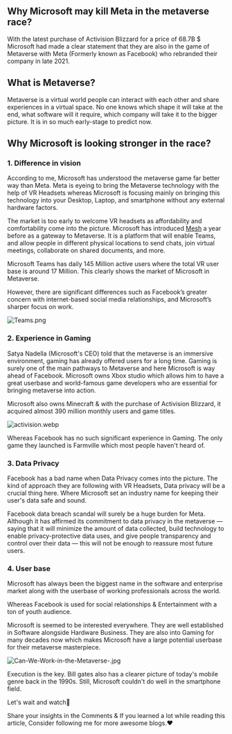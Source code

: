 ## Why Microsoft may kill Meta in the metaverse race?

With the latest purchase of Activision Blizzard for a price of 68.7B $ Microsoft had made a clear statement that they are also in the game of Metaverse with Meta (Formerly known as Facebook) who rebranded their company in late 2021.

## What is Metaverse?
Metaverse is a virtual world people can interact with each other and share experiences in a virtual space. No one knows which shape it will take at the end, what software will it require, which company will take it to the bigger picture. It is in so much early-stage to predict now.

## Why Microsoft is looking stronger in the race?

### 1. Difference in vision
According to me, Microsoft has understood the metaverse game far better way than Meta. Meta is eyeing to bring the Metaverse technology with the help of VR Headsets whereas Microsoft is focusing mainly on bringing this technology into your Desktop, Laptop, and smartphone without any external hardware factors.

The market is too early to welcome VR headsets as affordability and comfortability come into the picture. Microsoft has introduced [Mesh](https://www.microsoft.com/en-us/mesh) a year before as a gateway to Metaverse. It is a platform that will enable Teams, and allow people in different physical locations to send chats, join virtual meetings, collaborate on shared documents, and more.

Microsoft Teams has daily 145 Million active users where the total VR user base is around 17 Million. This clearly shows the market of Microsoft in Metaverse.

However, there are significant differences such as Facebook’s greater concern with internet-based social media relationships, and Microsoft’s sharper focus on work. 


![Teams.png](https://cdn.hashnode.com/res/hashnode/image/upload/v1646670617021/vPQDWmUmR.png)

### 2. Experience in Gaming
Satya Nadella (Microsoft's CEO) told that the metaverse is an immersive environment, gaming has already offered users for a long time. Gaming is surely one of the main pathways to Metaverse and here Microsoft is way ahead of Facebook. Microsoft owns Xbox studio which allows him to have a great userbase and world-famous game developers who are essential for bringing metaverse into action.

Microsoft also owns Minecraft & with the purchase of Activision Blizzard, it acquired almost 390 million monthly users and game titles.


![activision.webp](https://cdn.hashnode.com/res/hashnode/image/upload/v1646673898271/afSMjQWxj.webp)

Whereas Facebook has no such significant experience in Gaming. The only game they launched is Farmville which most people haven't heard of.

### 3. Data Privacy
Facebook has a bad name when Data Privacy comes into the picture. The kind of approach they are following with VR Headsets, Data privacy will be a crucial thing here.
Where Microsoft set an industry name for keeping their user's data safe and sound.

Facebook data breach scandal will surely be a huge burden for Meta. Although it has affirmed its commitment to data privacy in the metaverse — saying that it will minimize the amount of data collected, build technology to enable privacy-protective data uses, and give people transparency and control over their data — this will not be enough to reassure most future users.

### 4. User base
Microsoft has always been the biggest name in the software and enterprise market along with the userbase of working professionals across the world.


Whereas Facebook is used for social relationships & Entertainment with a ton of youth audience.

Microsoft is seemed to be interested everywhere. They are well established in Software alongside Hardware Business. They are also into Gaming for many decades now which makes Microsoft have a large potential userbase for their metaverse masterpiece.


![Can-We-Work-in-the-Metaverse-.jpg](https://cdn.hashnode.com/res/hashnode/image/upload/v1646675905419/gTMnmWmx1.jpg)

Execution is the key. Bill gates also has a clearer picture of today's mobile genre back in the 1990s. Still, Microsoft couldn't do well in the smartphone field.

Let's wait and watch🤞

Share your insights in the Comments & If you learned a lot while reading this article, Consider following me for more awesome blogs.❤️